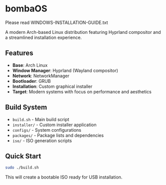 # bombaOS

Please read WINDOWS-INSTALLATION-GUIDE.txt

A modern Arch-based Linux distribution featuring Hyprland compositor and a streamlined installation experience.

## Features

- **Base**: Arch Linux
- **Window Manager**: Hyprland (Wayland compositor)
- **Network**: NetworkManager
- **Bootloader**: GRUB
- **Installation**: Custom graphical installer
- **Target**: Modern systems with focus on performance and aesthetics

## Build System

- `build.sh` - Main build script
- `installer/` - Custom installer application
- `configs/` - System configurations
- `packages/` - Package lists and dependencies
- `iso/` - ISO generation scripts

## Quick Start

```bash
sudo ./build.sh
```


This will create a bootable ISO ready for USB installation.
